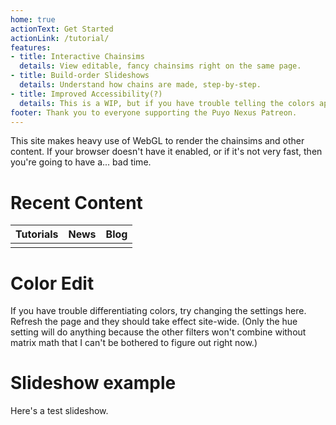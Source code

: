 ```yaml
---
home: true
actionText: Get Started
actionLink: /tutorial/
features:
- title: Interactive Chainsims
  details: View editable, fancy chainsims right on the same page.
- title: Build-order Slideshows
  details: Understand how chains are made, step-by-step.
- title: Improved Accessibility(?)
  details: This is a WIP, but if you have trouble telling the colors apart, you can edit the hues of the Puyos below.
footer: Thank you to everyone supporting the Puyo Nexus Patreon.
---
```

<AssetLoader></AssetLoader>
This site makes heavy use of WebGL to render the chainsims and other content. If your browser doesn't have it enabled, or if it's not very fast, then you're going to have a... bad time.

# Recent Content
| Tutorials          | News               | Blog               |
|--------------------|--------------------|--------------------|
| <RecentArticles /> | <RecentArticles /> | <RecentArticles /> |

# Color Edit
If you have trouble differentiating colors, try changing the settings here. Refresh the page and they should take effect site-wide. (Only the hue setting will do anything because the other filters won't combine without matrix math that I can't be bothered to figure out right now.)
<ColorEdit />

# Slideshow example
Here's a test slideshow.

<Slideshow :importedData="
  [{fieldData: 'RRRR00000000000000000000000000R00000Y00000RRG000YRG00BYGBYPBYRGBYBRGBYPPRGBYPB',
    shadowData: '0000000000000000000000000000000R00000G0000000000000000000000000000000000000000',
    cursorData: '000000001111110000000000000000000000000000000000000000000000000000000000000000',
    arrowData: '000000000000000000000000000000000000000000000000000000000000000000000000000000',
    autoDrop: false,
    slideText: 'The quick brown fox jumps over the lazy dog.'
  },
  {
    fieldData: 'GGGG000GGG00000000000000000000R00000Y00000RRG000YRG00BYGBYPBYRGBYBRGBYPPRGBYPB',
    shadowData: '0000000000000000000000000000000R00000G0000000000000000000000000000000000000000',
    cursorData: '000000000000000000000000000000000000000000000000000000000000000000000000000000',
    arrowData: '0000000000URDL0000000000000000000000000000000000000000000000000000000000000000',
    autoDrop: false,
    slideText: 'Phantasy Star Online 2 will never get localized.'
  },
  {
    fieldData: 'BBBB000000000000000000RGBYP000R00000Y00000RRG000YRG00BYGBYPBYRGBYBRGBYPPRGBYPB',
    shadowData: '0000000000000000000000000000000R00000G0000000000000000000000000000000000000000',
    cursorData: '000000000000000000000000000000000000000000000000000000000000000000000000000000',
    arrowData: '000000000000000000000000000000000000000000000000000000000000000000000000000000',
    autoDrop: false,
    slideText: 'Nihilism.'
  }]" :nextQueue="'RRBGYYPPRBGYPYPGBG'" />

<!-- <ChainImg :importedData="
  [{fieldData: 'RRRR00000000000000000000000000R00000Y00000RRG000YRG00BYGBYPBYRGBYBRGBYPPRGBYPB',
    shadowData: '0000000000000000000000000000000R00000G0000000000000000000000000000000000000000',
    cursorData: '000000000000000000000000000000000000000000000000000000000000000000000000000000',
    arrowData: '000000000000000000000000000000000000000000000000000000000000000000000000000000',
    autoDrop: false
  }]" :nextQueue="'RRBGYYPPRBGYPYPGBG'" />

<ChainImg :importedData="
  [{fieldData: 'RRRR00000000000000000000000000R00000Y00000RRG000YRG00BYGBYPBYRGBYBRGBYPPRGBYPB',
    shadowData: '0000000000000000000000000000000R00000G0000000000000000000000000000000000000000',
    cursorData: '000000000000000000000000000000000000000000000000000000000000000000000000000000',
    arrowData: '000000000000000000000000000000000000000000000000000000000000000000000000000000',
    autoDrop: false
  }]" :nextQueue="'RRBGYYPPRBGYPYPGBG'" />

<ChainImg :importedData="
  [{fieldData: 'GGGG00000000000000000000000000R00000Y00000RRG000YRG00BYGBYPBYRGBYBRGBYPPRGBYPB',
    shadowData: '0000000000000000000000000000000R00000G0000000000000000000000000000000000000000',
    cursorData: '000000000000000000000000000000000000000000000000000000000000000000000000000000',
    arrowData: '000000000000000000000000000000000000000000000000000000000000000000000000000000',
    autoDrop: false
  }]" :nextQueue="'RRBGYYPPRBGYPYPGBG'" />

<ChainImg :importedData="
  [{fieldData: 'GB0PG0RRRRBRBBYPPBBGGYBGGYYPBGRRGBPGBGBPRRRRGBPRBRGBPBBGBRYBBRGBRYRGBRYBRGBRYB',
    shadowData: '0000000000000000000000000000000R00000G0000000000000000000000000000000000000000',
    cursorData: '000000000000000000000000000000000000000000000000000000000000000000000000000000',
    arrowData: '000000000000000000000000000000000000000000000000000000000000000000000000000000',
    autoDrop: false
  }]" :nextQueue="'RRBGYYPPRBGYPYPGBG'" />

<ChainImg :importedData="
  [{fieldData: 'RRRR00000000000000000000000000R00000Y00000RRG000YRG00BYGBYPBYRGBYBRGBYPPRGBYPB',
    shadowData: '0000000000000000000000000000000R00000G0000000000000000000000000000000000000000',
    cursorData: '000000000000000000000000000000000000000000000000000000000000000000000000000000',
    arrowData: '000000000000000000000000000000000000000000000000000000000000000000000000000000',
    autoDrop: false
  }]" :nextQueue="'RRBGYYPPRBGYPYPGBG'" />

<ChainImg :importedData="
  [{fieldData: 'GGGG00000000000000000000000000R00000Y00000RRG000YRG00BYGBYPBYRGBYBRGBYPPRGBYPB',
    shadowData: '0000000000000000000000000000000R00000G0000000000000000000000000000000000000000',
    cursorData: '000000000000000000000000000000000000000000000000000000000000000000000000000000',
    arrowData: '000000000000000000000000000000000000000000000000000000000000000000000000000000',
    autoDrop: false
  }]" :nextQueue="'RRBGYYPPRBGYPYPGBG'" />

<ChainImg :importedData="
  [{fieldData: 'GB0PG0RRRRBRBBYPPBBGGYBGGYYPBGRRGBPGBGBPRRRRGBPRBRGBPBBGBRYBBRGBRYRGBRYBRGBRYB',
    shadowData: '0000000000000000000000000000000R00000G0000000000000000000000000000000000000000',
    cursorData: '000000000000000000000000000000000000000000000000000000000000000000000000000000',
    arrowData: '000000000000000000000000000000000000000000000000000000000000000000000000000000',
    autoDrop: false
  }]" :nextQueue="'RRBGYYPPRBGYPYPGBG'" />

<ChainImg :importedData="
  [{fieldData: 'RRRR00000000000000000000000000R00000Y00000RRG000YRG00BYGBYPBYRGBYBRGBYPPRGBYPB',
    shadowData: '0000000000000000000000000000000R00000G0000000000000000000000000000000000000000',
    cursorData: '000000000000000000000000000000000000000000000000000000000000000000000000000000',
    arrowData: '000000000000000000000000000000000000000000000000000000000000000000000000000000',
    autoDrop: false
  }]" :nextQueue="'RRBGYYPPRBGYPYPGBG'" />

<ChainImg :importedData="
  [{fieldData: 'GGGG00000000000000000000000000R00000Y00000RRG000YRG00BYGBYPBYRGBYBRGBYPPRGBYPB',
    shadowData: '0000000000000000000000000000000R00000G0000000000000000000000000000000000000000',
    cursorData: '000000000000000000000000000000000000000000000000000000000000000000000000000000',
    arrowData: '000000000000000000000000000000000000000000000000000000000000000000000000000000',
    autoDrop: false
  }]" :nextQueue="'RRBGYYPPRBGYPYPGBG'" />

<ChainImg :importedData="
  [{fieldData: 'GB0PG0RRRRBRBBYPPBBGGYBGGYYPBGRRGBPGBGBPRRRRGBPRBRGBPBBGBRYBBRGBRYRGBRYBRGBRYB',
    shadowData: '0000000000000000000000000000000R00000G0000000000000000000000000000000000000000',
    cursorData: '000000000000000000000000000000000000000000000000000000000000000000000000000000',
    arrowData: '000000000000000000000000000000000000000000000000000000000000000000000000000000',
    autoDrop: false
  }]" :nextQueue="'RRBGYYPPRBGYPYPGBG'" />

<ChainImg :importedData="
  [{fieldData: 'RRRR00000000000000000000000000R00000Y00000RRG000YRG00BYGBYPBYRGBYBRGBYPPRGBYPB',
    shadowData: '0000000000000000000000000000000R00000G0000000000000000000000000000000000000000',
    cursorData: '000000000000000000000000000000000000000000000000000000000000000000000000000000',
    arrowData: '000000000000000000000000000000000000000000000000000000000000000000000000000000',
    autoDrop: false
  }]" :nextQueue="'RRBGYYPPRBGYPYPGBG'" />

<ChainImg :importedData="
  [{fieldData: 'GGGG00000000000000000000000000R00000Y00000RRG000YRG00BYGBYPBYRGBYBRGBYPPRGBYPB',
    shadowData: '0000000000000000000000000000000R00000G0000000000000000000000000000000000000000',
    cursorData: '000000000000000000000000000000000000000000000000000000000000000000000000000000',
    arrowData: '000000000000000000000000000000000000000000000000000000000000000000000000000000',
    autoDrop: false
  }]" :nextQueue="'RRBGYYPPRBGYPYPGBG'" />

<ChainImg :importedData="
  [{fieldData: 'GB0PG0RRRRBRBBYPPBBGGYBGGYYPBGRRGBPGBGBPRRRRGBPRBRGBPBBGBRYBBRGBRYRGBRYBRGBRYB',
    shadowData: '0000000000000000000000000000000R00000G0000000000000000000000000000000000000000',
    cursorData: '000000000000000000000000000000000000000000000000000000000000000000000000000000',
    arrowData: '000000000000000000000000000000000000000000000000000000000000000000000000000000',
    autoDrop: false
  }]" :nextQueue="'RRBGYYPPRBGYPYPGBG'" /> -->

<ChainsimModal />

<!-- <div style="text-align: center"><ChainImg :importedData="
  [{fieldData: '000000000000000000000000000000R00000Y00000RRG000YRG00BYGBYPBYRGBYBRGBYPPRGBYPB',
    shadowData: '0000000000000000000000000000000R00000G0000000000000000000000000000000000000000',
    cursorData: '000000000000000000000000000000000000000000000000000000000000000000000000000000',
    arrowData: '000000000000000000000000000000000000000000000000000000000000000000000000000000',
    autoDrop: false
  },
  {
    fieldData: '000000000000000000000000000000RR0000YGG000RRG000YRG00BYGBYPBYRGBYBRGBYPPRGBYPB',
    shadowData: '000000000000000000000000000000000000000000000000000000000000000000000000000000',
    cursorData: '000000000000000000000000000000000000000000000000000000000000000000000000000000',
    arrowData: '000000000000000000000000000000000000000000000000000000000000000000000000000000',
    autoDrop: true
  },
  {
    fieldData: '000000000000000000000000000000RR0000YG0000RRG000YRG00BYGBYPBYRGBYBRGBYPPRGBYPB',
    shadowData: '00000000000000000000000000000000G00000B000000000000000000000000000000000000000',
    cursorData: '000000000000000000000000000000000000000000000000000000000000000000000000000000',
    arrowData: '000000000000000000000000000000000L00000L00000000000000000000000000000000000000',
    autoDrop: true
  }]" :nextQueue="'RRBGYYPPRBGYPYPGBG'" :key="1" /></div> -->